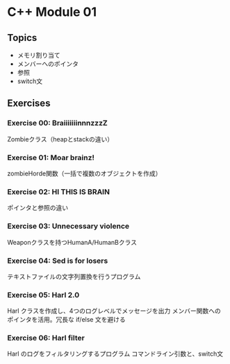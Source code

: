 # C++ Module 01

## Topics

- メモリ割り当て
- メンバーへのポインタ
- 参照
- switch文

## Exercises
### Exercise 00: BraiiiiiiinnnzzzZ

Zombieクラス（heapとstackの違い）

### Exercise 01: Moar brainz!

zombieHorde関数（一括で複数のオブジェクトを作成）

### Exercise 02: HI THIS IS BRAIN

ポインタと参照の違い

### Exercise 03: Unnecessary violence

Weaponクラスを持つHumanA/HumanBクラス

### Exercise 04: Sed is for losers

テキストファイルの文字列置換を行うプログラム

### Exercise 05: Harl 2.0

Harl クラスを作成し、4つのログレベルでメッセージを出力
メンバー関数へのポインタを活用。冗長な if/else 文を避ける

### Exercise 06: Harl filter

Harl のログをフィルタリングするプログラム
コマンドライン引数と、switch文
